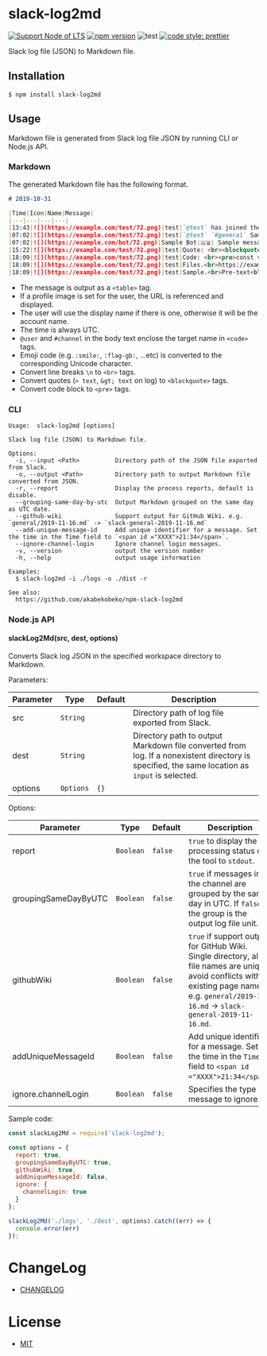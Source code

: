 # slack-log2md

[![Support Node of LTS](https://img.shields.io/badge/node-LTS-brightgreen.svg)](https://nodejs.org/)
[![npm version](https://badge.fury.io/js/slack-log2md.svg)](https://badge.fury.io/js/slack-log2md)
![test](https://github.com/akabekobeko/npm-slack-log2md/workflows/test/badge.svg)
[![code style: prettier](https://img.shields.io/badge/code_style-prettier-ff69b4.svg?style=flat-square)](https://github.com/prettier/prettier)

Slack log file (JSON) to Markdown file.

## Installation

```shell
$ npm install slack-log2md
```

## Usage

Markdown file is generated from Slack log file JSON by running CLI or Node.js API.

### Markdown

The generated Markdown file has the following format.

```markdown
# 2019-10-31

|Time|Icon|Name|Message|
|---|---|---|---|
|13:43|![](https://example.com/test/72.png)|test|`@test` has joined the channel|
|07:02|![](https://example.com/test/72.png)|test|`@test` `#general` Sample message<br>Sample<br><br>Sample|
|07:02|![](https://example.com/bot/72.png)|Sample Bot|🇬🇧: Sample message.|
|15:22|![](https://example.com/test/72.png)|test|Quote: <br><blockquote>Sample<br>Text</blockquote>Please read the above.|
|18:09|![](https://example.com/test/72.png)|test|Code: <br><pre>const value = 'code';<br>console.log(value);</pre><br>Please read the above.|
|18:09|![](https://example.com/test/72.png)|test|Files.<br>https://example.com/files/sample.jpg<br>https://example.com/files/sample.md|
|18:09|![](https://example.com/test/72.png)|test|Sample.<br>Pre-text<blockquote>[sample/example] Text</blockquote><br><blockquote><!here> Text</blockquote>|
```

- The message is output as a `<table>` tag.
- If a profile image is set for the user, the URL is referenced and displayed.
- The user will use the display name if there is one, otherwise it will be the account name.
- The time is always UTC.
- `@user` and `#channel` in the body text enclose the target name in `<code>` tags.
- Emoji code (e.g. `:smile:`, `:flag-gb:`, ...etc)  is converted to the corresponding Unicode character.
- Convert line breaks `\n` to `<br>` tags.
- Convert quotes (`> text`, `&gt; text` on log) to `<blockquote>` tags.
- Convert code block to `<pre>` tags.

### CLI

```shell
Usage:  slack-log2md [options]

Slack log file (JSON) to Markdown file.

Options:
  -i, --input <Path>          Directory path of the JSON file exported from Slack.
  -o, --output <Path>         Directory path to output Markdown file converted from JSON.
  -r, --report                Display the process reports, default is disable.
  --grouping-same-day-by-utc  Output Markdown grouped on the same day as UTC date.
  --github-wiki               Support output for GitHub Wiki. e.g. `general/2019-11-16.md` -> `slack-general-2019-11-16.md`
  --add-unique-message-id     Add unique identifier for a message. Set the time in the Time field to `<span id ="XXXX">21:34</span>`.
  --ignore-channel-login      Ignore channel login messages.
  -v, --version               output the version number
  -h, --help                  output usage information

Examples:
  $ slack-log2md -i ./logs -o ./dist -r

See also:
  https://github.com/akabekobeko/npm-slack-log2md
```

### Node.js API

#### slackLog2Md(src, dest, options)

Converts Slack log JSON in the specified workspace directory to Markdown.

Parameters:

|Parameter|Type|Default|Description|
|---|---|---|---|
|src|`String`||Directory path of log file exported from Slack.|
|dest|`String`||Directory path to output Markdown file converted from log. If a nonexistent directory is specified, the same location as `input` is selected.|
|options|`Options`|`{}`||

Options:

|Parameter|Type|Default|Description|
|---|---|---|---|
|report|`Boolean`|`false`|`true` to display the processing status of the tool to `stdout`.|
|groupingSameDayByUTC|`Boolean`|`false`|`true` if messages in the channel are grouped by the same day in UTC. If `false`, the group is the output log file unit.|
|githubWiki|`Boolean`|`false`|`true` if support output for GitHub Wiki. Single directory, all file names are unique, avoid conflicts with existing page names. e.g. `general/2019-11-16.md` -> `slack-general-2019-11-16.md`.|
|addUniqueMessageId|`Boolean`|`false`|Add unique identifier for a message. Set the time in the `Time` field to `<span id ="XXXX">21:34</span>`.|
|ignore.channelLogin|`Boolean`|`false`|Specifies the type of message to ignore.|

Sample code:

```js
const slackLog2Md = require('slack-log2md');

const options = {
  report: true,
  groupingSameDayByUTC: true,
  githubWiki: true,
  addUniqueMessageId: false,
  ignore: {
    channelLogin: true
  }
};

slackLog2Md('./logs', './dest', options).catch((err) => {
  console.error(err)
});
```

# ChangeLog

- [CHANGELOG](CHANGELOG.md)

# License

- [MIT](LICENSE.txt)
